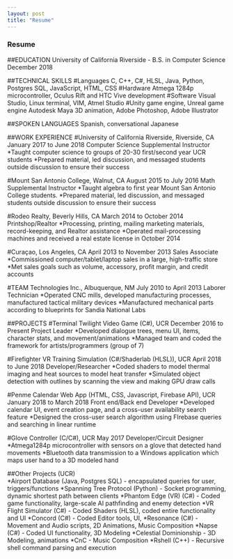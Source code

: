 ```yaml
---
layout: post
title: "Resume"
---
```

### Resume

##EDUCATION
University of California Riverside - B.S. in Computer Science 	                                                          December 2018
                           
##TECHNICAL SKILLS
#Languages
C, C++, C#, HLSL, Java, Python, Postgres SQL, JavaScript, HTML, CSS
#Hardware
Atmega 1284p microcontroller, Oculus Rift and HTC Vive development
#Software
Visual Studio, Linux terminal, VIM, Atmel Studio
#Unity game engine, Unreal game engine
Autodesk Maya 3D animation, Adobe Photoshop, Adobe Illustrator

##SPOKEN LANGUAGES
Spanish, conversational Japanese

##WORK EXPERIENCE
#University of California Riverside, Riverside, CA	                                                         January 2017 to June 2018
Computer Science Supplemental Instructor
*Taught computer science to groups of 20-30 first/second year UCR students
*Prepared material, led discussion, and messaged students outside discussion to ensure their success

#Mount San Antonio College, Walnut, CA			                                            August 2015 to July 2016
Math Supplemental Instructor
*Taught algebra to first year Mount San Antonio College students.
*Prepared material, led discussion, and messaged students outside discussion to ensure their success

#Rodeo Realty, Beverly Hills, CA     		  		   	                   March 2014 to October 2014
Printshop/Realtor
*Processing, printing, mailing marketing materials, record-keeping, and Realtor assistance
*Operated mail-processing machines and received a real estate license in October 2014

#Curaçao, Los Angeles, CA 		                 April 2013 to November 2013
Sales Associate
*Commissioned computer/tablet/laptop sales in a large, high-traffic store
*Met sales  goals such as volume, accessory, profit margin, and credit accounts

#TEAM Technologies Inc., Albuquerque, NM                                                                                    July 2010 to April 2013
Laborer Technician
*Operated CNC mills, developed manufacturing processes, manufactured tactical military devices
*Manufactured mechanical parts according to  blueprints for Sandia National Labs

##PROJECTS
#Terminal Twilight Video Game (C#), UCR                                                                           December 2016 to Present
Project Leader
*Developed  dialogue trees, menu UI, items, character stats, and movement/animations
*Managed team and coded the framework for artists/programmers (group of 7)

#Firefighter VR Training Simulation (C#/Shaderlab (HLSL)), UCR	             April 2018 to June 2018
Developer/Researcher
*Coded shaders to model thermal imaging and heat sources to model heat transfer
*Simulated object detection with outlines by scanning the view  and making GPU draw calls

#Penme Calendar Web App (HTML, CSS, Javascript, Firebase API), UCR	             January 2018 to March 2018
Front end/Back end Developer
*Developed calendar UI, event creation page, and a cross-user availability search feature
*Designed the cross-user search algorithm using FIrebase queries and searching in linear runtime

#Glove Controller (C/C#), UCR	                                                                                                                                     May 2017
Developer/Circuit Designer
*Atmega1284p microcontroller with sensors on a glove that detected hand movements 
*Bluetooth data transmission to a Windows application which maps user hand to a 3D modeled hand

##Other Projects (UCR)                                                                                         
*Airport Database (Java, Postgres SQL) - encapsulated queries for user, triggers/functions
*Spanning Tree Protocol (Python) - Socket programming, dynamic shortest path between clients
*Phantom Edge (VR) (C#) - Coded game functionality, large-scale AI pathfinding and enemy detection
*VR Flight Simulator (C#) - Coded Shaders (HLSL), coded entire functionality and UI
*Concord  (C#) - Coded Editor tools, UI, 
*Resonance  (C#) - Movement and Audio scripts, 2D Animations, Music Composition
*Napse  (C#) - Coded UI functionality, 3D Modeling
*Celestial Dominionship - 3D Modeling, animations
*CnC - Music Composition
*Rshell (C++) - Recursive shell command parsing and execution
